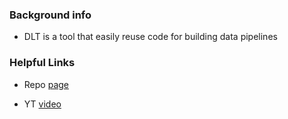 ### Background info 

- DLT is a tool that easily reuse code for building data pipelines 

### Helpful Links

* Repo [page](https://github.com/DataTalksClub/data-engineering-zoomcamp/blob/main/cohorts/2024/workshops/dlt.md)

* YT [video](https://www.youtube.com/watch?v=oLXhBM7nf2Q)